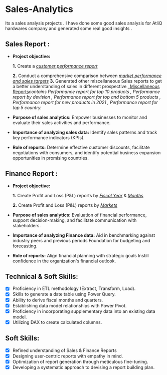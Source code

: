 # Sales-Analytics
Its a sales analysis projects . I have done some good sales analysis for AtliQ hardwares company and generated some real good insights .

## Sales Report :


- **Project objective:** 

    **1.** Create a _[customer performance report](https://github.com/Astitva94525683/Sales-Analytics/blob/main/reports/Customer%20Performance%20Report.pdf)_ 

    **2.** Conduct a comprehensive comparison between _[market performance and sales targets](https://github.com/Astitva94525683/Sales-Analytics/blob/main/reports/Market%20Performance%20vs%20Target%20Report.pdf
)_
    **3.** Generated other miscellaneous Sales reports to get a better understanding of sales in different prospective _[Miscellaneous Reports](https://github.com/Astitva94525683/Sales-Analytics/blob/main/reports/Miscellaneous%20reports.pdf)_contains Performance report for top 10 products , Performance report by devision , Performance report for top and bottom 5 products , Performance report for new products in 2021 , Performance report for top 5 country._

- **Purpose of sales analytics:** Empower businesses to monitor and evaluate their sales activities and performance.

- **Importance of analyzing sales data:** Identify sales patterns and track key performance indicators (KPIs).

- **Role of reports:** Determine effective customer discounts, facilitate negotiations with consumers, and identify potential business expansion opportunities in promising countries.


## Finance Report :

- **Project objective:** 

    **1.** Create Profit and Loss (P&L) reports by _[Fiscal Year](https://github.com/Astitva94525683/Sales-Analytics/blob/main/reports/P%26L%20Statement%20by%20Fiscal%20Year.pdf
)_ & _[Months](https://github.com/Astitva94525683/Sales-Analytics/blob/main/reports/P%26L%20Statement%20by%20Months.pdf)_ 

   **2.** Create Profit and Loss (P&L) reports by _[Markets](https://github.com/Astitva94525683/Sales-Analytics/blob/main/reports/P%26L%20Statement%20by%20Markets.pdf
)_

- **Purpose of sales analytics:** Evaluation of financial performance, support decision-making, and facilitate communication with stakeholders.

- **Importance of analyzing Finance data:** Aid in benchmarking against industry peers and previous periods Foundation for budgeting and forecasting.

- **Role of reports:** Align financial planning with strategic goals Instill confidence in the organization's financial outlook.


## Technical & Soft Skills:
- [x]	Proficiency in ETL methodology (Extract, Transform, Load).
- [x]	Skills to generate a date table using Power Query.
- [x]	Ability to derive fiscal months and quarters.
- [x]	Establishing data model relationships with Power Pivot.
- [x]	Proficiency in incorporating supplementary data into an existing data model.
- [x]	Utilizing DAX to create calculated columns.

## Soft Skills:
- [x]	Refined understanding of Sales & Finance Reports
- [x]	Designing user-centric reports with empathy in mind.
- [x]	Optimization of report generation through meticulous fine-tuning.
- [x]	Developing a systematic approach to devising a report building plan.
